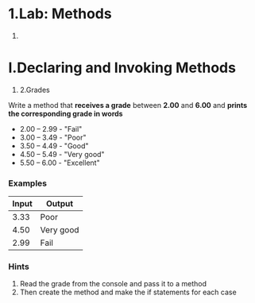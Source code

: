 ﻿# 1.Lab: Methods

1.
# I.Declaring and Invoking Methods



1. 2.Grades

Write a method that **receives a grade** between **2.00** and **6.00** and **prints the corresponding grade in words**

- 2.00 – 2.99 - &quot;Fail&quot;
- 3.00 – 3.49 - &quot;Poor&quot;
- 3.50 – 4.49 - &quot;Good&quot;
- 4.50 – 5.49 - &quot;Very good&quot;
- 5.50 – 6.00 - &quot;Excellent&quot;

### Examples

| **Input** | **Output** |
| --- | --- |
| 3.33 | Poor |
| 4.50 | Very good |
| 2.99 | Fail |

### Hints

1. Read the grade from the console and pass it to a method
2. Then create the method and make the if statements for each case

